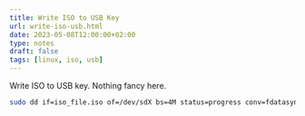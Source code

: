 ```yaml
---
title: Write ISO to USB Key
url: write-iso-usb.html
date: 2023-05-08T12:00:00+02:00
type: notes
draft: false
tags: [linux, iso, usb]
---
```


Write ISO to USB key. Nothing fancy here.

```sh
sudo dd if=iso_file.iso of=/dev/sdX bs=4M status=progress conv=fdatasync
```

